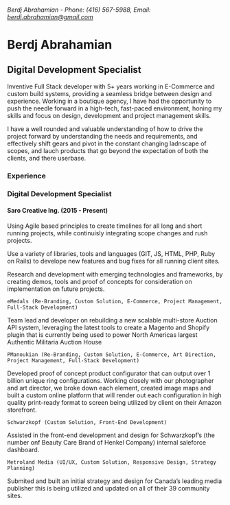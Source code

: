 ###### Berdj Abrahamian - Phone: (416) 567-5988, Email: berdj.abrahamian@gmail.com 


# Berdj Abrahamian
## Digital Development Specialist

Inventive Full Stack developer with 5+ years working in E-Commerce and custom build systems, providing a seamless bridge between design and experience. Working in a boutique agency, I have had the opportunity to push the needle forward in a high-tech, fast-paced environment, honing my skills and focus on design, development and project management skills.

I have a well rounded and valuable understanding of how to drive the project forward by understanding the needs and requirements, and effectively shift gears and pivot in the constant changing ladnscape of scopes, and lauch products that go beyond the expectation of both the clients, and there userbase.

### Experience
### Digital Development Specialist
#### Saro Creative Ing. (2015 - Present)
Using Agile based principles to create timelines for all long and short running projects, while continuisly integrating scope changes and rush projects.

Use a variety of libraries, tools and languages (GIT, JS, HTML, PHP, Ruby on Rails) to develope new features and bug fixes for all running client sites.

Research and development with emerging technologies and frameworks, by creating demos, tools and proof of concepts for consideration on implementation on future projects.

`eMedals (Re-Branding, Custom Solution, E-Commerce, Project Management, Full-Stack Development)`

Team lead and developer on rebuilding a new scalable multi-store Auction API system, leveraging the latest tools to create a Magento and Shopify plugin that is currently being used to power North Americas largest Authentic Militaria Auction House 

`PManoukian (Re-Branding, Custom Solution, E-Commerce, Art Direction, Project Management, Full-Stack Development)`

Developed proof of concept product configurator that can output over 1 billion unique ring configurations. Working closely with our photographer and art director, we broke down each element, created image maps and built a custom online platform that will render out each configuration in high quality print-ready format to screen being utilized by client on their Amazon storefront.

`Schwarzkopf (Custom Solution, Front-End Development)`

Assisted in the front-end development and design for Schwarzkopf’s (the number onf Beauty Care Brand of Henkel Company) internal saleforce dashboard.

`Metroland Media (UI/UX, Custom Solution, Responsive Design, Strategy Planning)`

Submited and built an initial strategy and design for Canada’s leading media publisher this is being utilized and updated on all of their 39 community sites.
